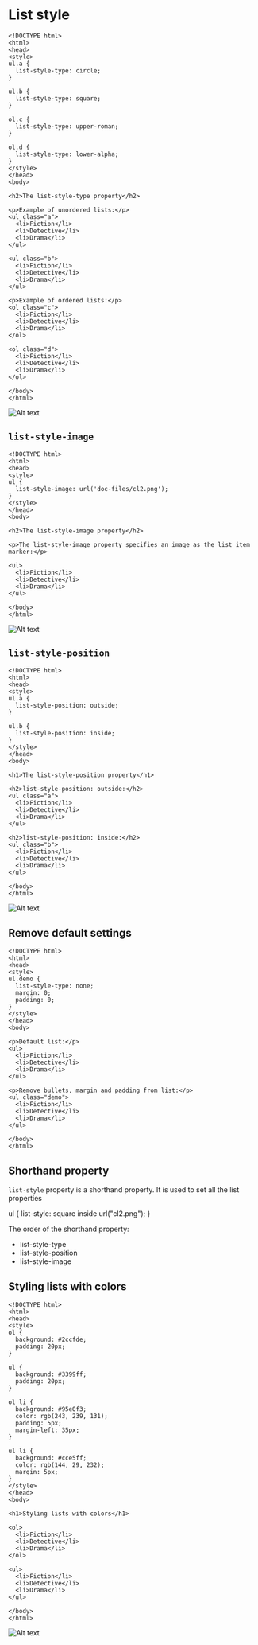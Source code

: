# List style

```
<!DOCTYPE html>
<html>
<head>
<style>
ul.a {
  list-style-type: circle;
}

ul.b {
  list-style-type: square;
}

ol.c {
  list-style-type: upper-roman;
}

ol.d {
  list-style-type: lower-alpha;
}
</style>
</head>
<body>

<h2>The list-style-type property</h2>

<p>Example of unordered lists:</p>
<ul class="a">
  <li>Fiction</li>
  <li>Detective</li>
  <li>Drama</li>
</ul>

<ul class="b">
  <li>Fiction</li>
  <li>Detective</li>
  <li>Drama</li>
</ul>

<p>Example of ordered lists:</p>
<ol class="c">
  <li>Fiction</li>
  <li>Detective</li>
  <li>Drama</li>
</ol>

<ol class="d">
  <li>Fiction</li>
  <li>Detective</li>
  <li>Drama</li>
</ol>

</body>
</html>
```

![Alt text](doc-files/li1.png)

## `list-style-image`

```
<!DOCTYPE html>
<html>
<head>
<style>
ul {
  list-style-image: url('doc-files/cl2.png');
}
</style>
</head>
<body>

<h2>The list-style-image property</h2>

<p>The list-style-image property specifies an image as the list item marker:</p>

<ul>
  <li>Fiction</li>
  <li>Detective</li>
  <li>Drama</li>
</ul>

</body>
</html>
```
![Alt text](doc-files/li2.png)

## `list-style-position`

```
<!DOCTYPE html>
<html>
<head>
<style>
ul.a {
  list-style-position: outside;
}

ul.b {
  list-style-position: inside;
}
</style>
</head>
<body>

<h1>The list-style-position property</h1>

<h2>list-style-position: outside:</h2>
<ul class="a">
  <li>Fiction</li>
  <li>Detective</li>
  <li>Drama</li>
</ul>

<h2>list-style-position: inside:</h2>
<ul class="b">
  <li>Fiction</li>
  <li>Detective</li>
  <li>Drama</li>
</ul>

</body>
</html>
```
![Alt text](doc-files/li3.png)

## Remove default settings

```
<!DOCTYPE html>
<html>
<head>
<style>
ul.demo {
  list-style-type: none;
  margin: 0;
  padding: 0;
}
</style>
</head>
<body>

<p>Default list:</p>
<ul>
  <li>Fiction</li>
  <li>Detective</li>
  <li>Drama</li>
</ul>

<p>Remove bullets, margin and padding from list:</p>
<ul class="demo">
  <li>Fiction</li>
  <li>Detective</li>
  <li>Drama</li>
</ul>

</body>
</html>
```

## Shorthand property

`list-style` property is a shorthand property. It is used to set all the list properties

ul {
  list-style: square inside url("cl2.png");
}

The order of the shorthand property:

- list-style-type 
- list-style-position 
- list-style-image 

## Styling lists with colors

```
<!DOCTYPE html>
<html>
<head>
<style>
ol {
  background: #2ccfde;
  padding: 20px;
}

ul {
  background: #3399ff;
  padding: 20px;
}

ol li {
  background: #95e0f3;
  color: rgb(243, 239, 131);
  padding: 5px;
  margin-left: 35px;
}

ul li {
  background: #cce5ff;
  color: rgb(144, 29, 232);
  margin: 5px;
}
</style>
</head>
<body>

<h1>Styling lists with colors</h1>

<ol>
  <li>Fiction</li>
  <li>Detective</li>
  <li>Drama</li>
</ol>

<ul>
  <li>Fiction</li>
  <li>Detective</li>
  <li>Drama</li>
</ul>

</body>
</html>
```
![Alt text](doc-files/li4.png)


